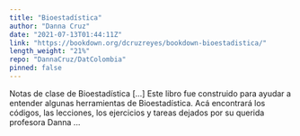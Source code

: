 ```yaml
---
title: "Bioestadística"
author: "Danna Cruz"
date: "2021-07-13T01:44:11Z"
link: "https://bookdown.org/dcruzreyes/bookdown-bioestadistica/"
length_weight: "21%"
repo: "DannaCruz/DatColombia"
pinned: false
---
```


Notas de clase de Bioestadística [...] Este libro fue construido para ayudar a entender algunas herramientas de Bioestadística. Acá encontrará los códigos, las lecciones, los ejercicios y tareas dejados por su querida profesora Danna ...
